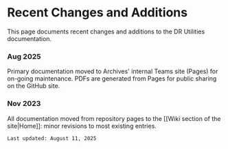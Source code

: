 # Recent Changes and Additions
This page documents recent changes and additions to the DR Utilities documentation.

### Aug 2025
Primary documentation moved to Archives' internal Teams site (Pages) for on-going maintenance. PDFs are generated from Pages for public sharing on the GitHub site.

### Nov 2023
All documentation moved from repository pages to the [[Wiki section of the site|Home]]: minor revisions to most existing entries.

```
Last updated: August 11, 2025
```
